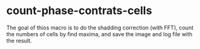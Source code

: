 # count-phase-contrats-cells
The goal of thios macro is to do the shadding correction (with FFT), count the numbers of cells by find maxima, and save the image and log file with the result. 
